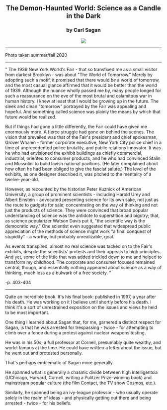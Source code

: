 ## <div align="center">The Demon-Haunted World: Science as a Candle in the Dark<div>
### <div align="center">by Carl Sagan</div>

<div align="center">
  <img src="https://bradleyculley.github.io/images/redwall.jpeg" />
</div>

<hr/>

Photo taken summer/fall 2020

<hr/>

"
The 1939 New York World's Fair - that so transfixed me as a small visitor from darkest Brooklyn - was about "The World of Tomorrow." Merely by adopting such a motif, it promised that there would *be* a world of tomorrow, and the most casual glance affirmed that it would be better than the world of 1939. Although the nuance wholly passed me by, many people longed for such a reassurance on the eve of the most brutal and calamitous war in human history. I knew at least that I would be growing up in the future. The sleek and clean "tomorrow" portrayed by the Fair was appealing and hopeful. And something called science was plainly the means by which that future would be realized.

But if things had gone a little differently, the Fair could have given me enormously more. A fierce struggle had gone on behind the scenes. The vision that prevailed was that of the Fair's president and chief spokesman, Grover Whalen - former corporate executive, New York City police chief in a time of unprecedented police brutality, and public relations innovator. It was he who had envisioned the exhibit buildings as chiefly commercial, industrial, oriented to consumer products, and he who had convinced Stalin and Mussolini to build lavish national pavilions. (He later complained about how often he had been obliged to give the fascist salute.) The level of the exhibits, as one designer described it, was pitched to the mentality of a twelve-year-old.

However, as recounted by the historian Peter Kuznick of American University, a group of prominent scientists - including Harold Urey and Albert Einstein - advocated presenting science for its own sake, not just as the route to gadgets for sale; concentrating on the way of thinking and not just the products of science. They were convinced that broad popular understanding of science was the antidote to superstition and bigotry; that, as science popularizer Watson Davis put it, "the scientific way is the democratic way." One scientist even suggested that widespread public appreciation of the methods of science might work "a final conquest of stupidity" - a worthy, but probably unrealizable, goal.

As events transpired, almost no real science was tacked on to the Fair's exhibits, despite the scientists' protests and their appeals to high principles. And yet, some of the little that was added trickled down to me and helped to transform my childhood. The corporate and consumer focused remained central, though, and essentially nothing appeared about science as a way of thinking, much less as a bulwark of a free society.
"

-p. 403-404

<hr/>

Quite an incredible book. It's his final book: published in 1997, a year after his death. He was working on it I believe until shortly before his death. I think it's a sort of unrestrained exposition on the issues and views he held to be most important.

One thing I learned about Sagan that, for me, garnered a distinct respect for Sagan, is that he was arrested for trespassing - twice - for attempting to climb over a fence during a protest against nuclear weapons testing.

He was in his 50s, a full professor at Cornell, presumably quite wealthy, and world-famous at the time. He could have written a letter about the issue, but he went out and protested personally.

That's perhaps emblematic of Sagan more generally.

He spanned what is generally a chasmic divide between high intelligentsia (UChicago, Harvard, Cornell, writing a Pulitzer Prize-winning book) and mainstream popular culture (the film Contact, the TV show Cosmos, etc.).

Similarly, he spanned being an ivy-league professor - who usually operate solely in the realm of ideas - and physically getting out there and being arrested - twice - for his beliefs.
